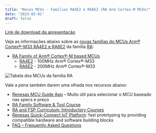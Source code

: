 ```yaml
---
title: "Novos MCUs - Famílias RA4E2 e RA6E2 (RA Arm Cortex-M MCUs)"
date: "2023-03-01"
draft: false
---
```


[Link de download da apresentação](../assets/material/RA4E2_RA6E2_Introduction.pdf)

Veja as informações abaixo sobre as [novas famílias do MCUs Arm® Cortex®-M33 RA4E2 e RA6E2](https://www.renesas.com/us/en/about/press-room/renesas-expands-ra-mcu-family-two-new-entry-line-groups-offering-optimal-combination-performance) da família [RA](https://www.renesas.com/us/en/products/microcontrollers-microprocessors/ra-cortex-m-mcus):

- [RA Family of Arm® Cortex®-M based MCUs](https://www.renesas.com/br/en/products/microcontrollers-microprocessors/ra-cortex-m-mcus)
  - [RA4E2](https://www.renesas.com/br/en/products/microcontrollers-microprocessors/ra-cortex-m-mcus/ra4e2-entry-line-100mhz-arm-cortex-m33-general-purpose-microcontroller) - 100MHz Arm® Cortex®-M33
  - [RA6E2](https://www.renesas.com/br/en/products/microcontrollers-microprocessors/ra-cortex-m-mcus/ra6e2-entry-line-200mhz-arm-cortex-m33-general-purpose-microcontroller) - 200MHz Arm® Cortex®-M33

![Tabela dos MCUs da família RA](../assets/img/RA4E2_RA6E2_table.png "Tabela dos MCUs da família RA")

Vale a pena também darem uma olhada nos recursos abaixo:
- [Renesas MCU Guide App](https://www.renesas.com/us/en/products/microcontrollers-microprocessors/renesas-mcu-guide-app) – Muito útil para selecionar o MCU baseado nas specs e preço
- [RA Family Software & Tool Course](https://www.renesas.com/br/en/software-tool/ra-software-tool-course)
- [RA and FSP Curriculum: Introductory Courses](https://en-support.renesas.com/knowledgeBase/20522329)
- [Renesas Quick-Connect IoT Platform](https://www.renesas.com/us/en/software-tool/quick-connect-iot-platform): fast prototyping by providing compatible hardware and software building blocks
- [FAQ – Frequently Asked Questions](https://en-support.renesas.com/knowledgeBase/category/31087)
